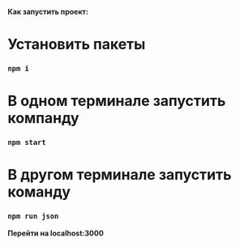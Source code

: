 <b>Как запустить проект:<b>

# Установить пакеты

### `npm i`

# В одном терминале запустить компанду 

### `npm start`

# В другом терминале запустить команду 

### `npm run json`

Перейти на localhost:3000
